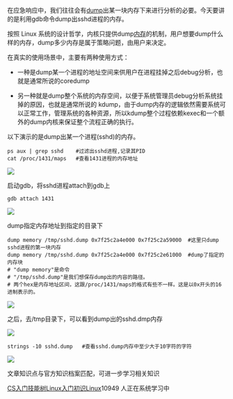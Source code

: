 在应急响应中，我们往往会有[dump](https://so.csdn.net/so/search?q=dump&spm=1001.2101.3001.7020)出某一块内存下来进行分析的必要。今天要讲的是利用gdb命令dump出sshd进程的内存。

按照 Linux 系统的设计哲学，内核只提供dump[内存](https://so.csdn.net/so/search?q=%E5%86%85%E5%AD%98&spm=1001.2101.3001.7020)的机制，用户想要dump什么样的内存，dump多少内存是属于策略问题，由用户来决定。

在真实的使用场景中，主要有两种使用方式：

*   一种是dump某一个进程的地址空间来供用户在进程挂掉之后debug分析，也就是通常所说的coredump
*   另一种就是dump整个系统的内存空间，以便于系统管理员debug分析系统挂掉的原因，也就是通常所说的 kdump，由于dump内存的逻辑依然需要系统可以正常工作，管理系统的各种资源，所以kdump整个过程依赖kexec和一个额外的dump内核来保证整个流程正确的执行。

以下演示的是dump出某一个进程(sshd)的内存。

```
ps aux | grep sshd    #过滤出sshd进程,记录其PID      
cat /proc/1431/maps   #查看1431进程的内存地址
```


![](https://img-blog.csdnimg.cn/20190719095831320.png?x-oss-process=image/watermark,type_ZmFuZ3poZW5naGVpdGk,shadow_10,text_aHR0cHM6Ly9ibG9nLmNzZG4ubmV0L3FxXzM2MTE5MTky,size_16,color_FFFFFF,t_70)

启动gdb，将sshd进程attach到gdb上

```
gdb attach 1431
```


![](https://img-blog.csdnimg.cn/20190719100023112.png?x-oss-process=image/watermark,type_ZmFuZ3poZW5naGVpdGk,shadow_10,text_aHR0cHM6Ly9ibG9nLmNzZG4ubmV0L3FxXzM2MTE5MTky,size_16,color_FFFFFF,t_70)

dump指定内存地址到指定的目录下

```
dump memory /tmp/sshd.dump 0x7f25c2a4e000 0x7f25c2a59000  #这里只dump sshd进程的第一块内存       
dump memory /tmp/sshd.dump 0x7f25c2a4e000 0x7f25c2e61000  #dump了指定的内存块      
# "dump memory"是命令       
# "/tmp/sshd.dump"是我们想保存dump出的内容的路径。       
# 两个hex是内存地址区间，这跟/proc/1431/maps的格式有些不一样。这是以0x开头的16进制表示的。
```


![](https://img-blog.csdnimg.cn/20190719101525152.png)

之后，去/tmp目录下，可以看到dump出的sshd.dmp内存

![](https://img-blog.csdnimg.cn/20190719100624434.png)

```
strings -10 sshd.dump   #查看sshd.dump内存中至少大于10字符的字符
```


![](https://img-blog.csdnimg.cn/20190719102553484.png?x-oss-process=image/watermark,type_ZmFuZ3poZW5naGVpdGk,shadow_10,text_aHR0cHM6Ly9ibG9nLmNzZG4ubmV0L3FxXzM2MTE5MTky,size_16,color_FFFFFF,t_70)

文章知识点与官方知识档案匹配，可进一步学习相关知识

[CS入门技能树](https://edu.csdn.net/skill/gml/gml-1c31834f07b04bcc9c5dff5baaa6680c)[Linux入门](https://edu.csdn.net/skill/gml/gml-1c31834f07b04bcc9c5dff5baaa6680c)[初识Linux](https://edu.csdn.net/skill/gml/gml-1c31834f07b04bcc9c5dff5baaa6680c)10949 人正在系统学习中